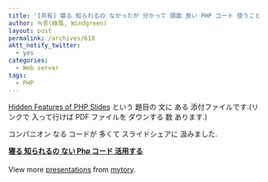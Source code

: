 ```yaml
---
title: '[共有] 寝る 知られるの なかったが 分かって 頭面 良い PHP コード 使うこと'
author: 녹풍(綠風, Windgreen)
layout: post
permalink: /archives/610
aktt_notify_twitter:
  - yes
categories:
  - Web server
tags:
  - PHP
---
```

<a target="_top" href="http://ilia.ws/archives/228-Hidden-Features-of-PHP-Slides.html">Hidden Features of PHP Slides</a> という 題目の 文に ある 添付ファイルです.(リンクで 入って行けば PDF ファイルを ダウンする 数 あります.)

コンパニオン なる コードが 多くて スライドシェアに 汲みました.

<div id="__ss_8198803" style="width: 425px;">
  <strong style="display: block; margin: 12px 0 4px;"><a title="寝る 知られるの ない Php コード 活用すること" target="_top" href="http://www.slideshare.net/mytory/php-8198803">寝る 知られるの ない Php コード 活用する</a></strong><div class="video-container">
    <div class="video-container__inner">
    </div>
  </div></p> 
  
  <div style="padding: 5px 0 12px;">
    View more <a target="_top" href="http://www.slideshare.net/">presentations</a> from <a target="_top" href="http://www.slideshare.net/mytory">mytory</a>.
  </div>
</div>